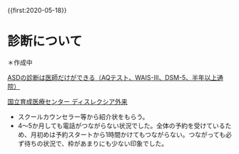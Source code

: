 {{first:2020-05-18}}
# 診断について
＊作成中

[ASDの診断は医師だけができる（AQテスト、WAIS-III、DSM-5、半年以上通院）](https://www.kaien-lab.com/aboutdd/asd/#h04)

[国立育成医療センター ディスレクシア外来](https://www.ncchd.go.jp/hospital/sickness/children/007.html)
- スクールカウンセラー等から紹介状をもらう。
- 4～5か月しても電話がつながらない状況でした。全体の予約を受けているため、月初めは予約スタートから1時間かけてもつながらない。つながっても必ず待ちの状況で、枠があまりにも少ない印象でした。
